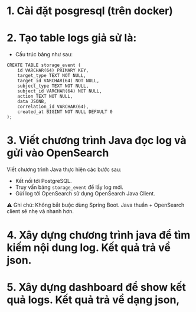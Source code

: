 # 1. Cài đặt posgresql (trên docker)

# 2. Tạo table logs giả sử là: 
- Cấu trúc bảng như sau:

```
CREATE TABLE storage_event (
    id VARCHAR(64) PRIMARY KEY,
    target_type TEXT NOT NULL,
    target_id VARCHAR(64) NOT NULL,
    subject_type TEXT NOT NULL,
    subject_id VARCHAR(64) NOT NULL,
    action TEXT NOT NULL,
    data JSONB,
    correlation_id VARCHAR(64),
    created_at BIGINT NOT NULL DEFAULT 0
);
```

# 3. Viết chương trình Java đọc log và gửi vào OpenSearch

Viết chương trình Java thực hiện các bước sau:

- Kết nối tới PostgreSQL.
- Truy vấn bảng `storage_event` để lấy log mới.
- Gửi log tới OpenSearch sử dụng OpenSearch Java Client.

⚠️ Ghi chú: Không bắt buộc dùng Spring Boot. Java thuần + OpenSearch client sẽ nhẹ và nhanh hơn.
   
# 4. Xây dựng chương trình java để tìm kiếm nội dung log. Kết quả trả về json.
   
# 5. Xây dựng dashboard để show kết quả logs. Kết quả trả về dạng json,

